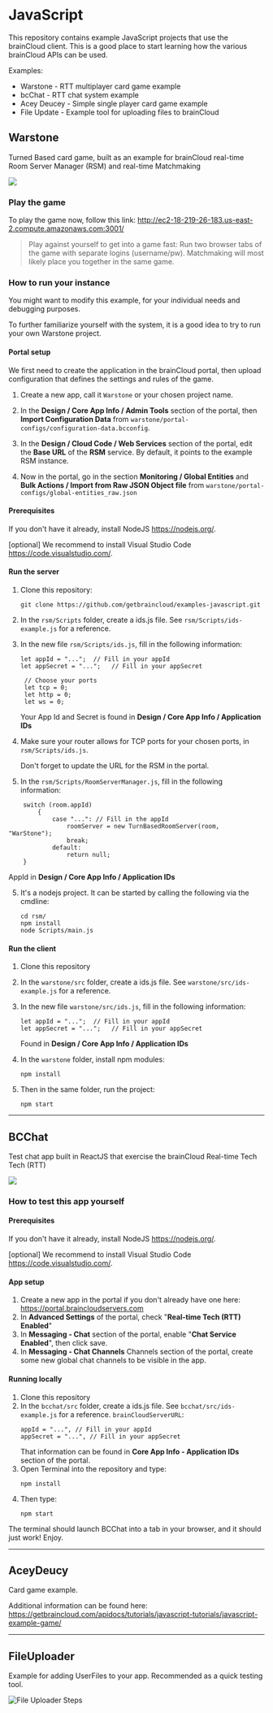 # JavaScript

This repository contains example JavaScript projects that use the brainCloud client. This is a good place to start learning how the various brainCloud APIs can be used.

Examples:
- Warstone - RTT multiplayer card game example
- bcChat - RTT chat system example
- Acey Deucey - Simple single player card game example
- File Update - Example tool for uploading files to brainCloud


## Warstone
Turned Based card game, built as an example for brainCloud real-time Room Server Manager (RSM) and real-time Matchmaking

![](screenshots/warstone.png)

### Play the game
To play the game now, follow this link:
http://ec2-18-219-26-183.us-east-2.compute.amazonaws.com:3001/


> Play against yourself to get into a game fast: Run two browser tabs of the game with separate logins (username/pw). Matchmaking will most likely place you together in the same game.

### How to run your instance
You might want to modify this example, for your individual needs and debugging purposes. 

To further familiarize yourself with the system, it is a good idea to try to run your own Warstone project.

#### Portal setup
We first need to create the application in the brainCloud portal, then upload configuration that defines the settings and rules of the game.
1. Create a new app, call it `Warstone` or your chosen project name.

2. In the **Design / Core App Info / Admin Tools** section of the portal, then **Import Configuration Data** from `warstone/portal-configs/configuration-data.bcconfig`.
3. In the **Design / Cloud Code / Web Services** section of the portal, edit the **Base URL** of the **RSM** service. By default, it points to the example RSM instance.
4. Now in the portal, go in the section **Monitoring / Global Entities** and **Bulk Actions / Import from Raw JSON Object file** from `warstone/portal-configs/global-entities_raw.json`

#### Prerequisites
If you don't have it already, install NodeJS https://nodejs.org/.

[optional] We recommend to install Visual Studio Code https://code.visualstudio.com/.

#### Run the server
1. Clone this repository: 
    ```
    git clone https://github.com/getbraincloud/examples-javascript.git
    ```
2. In the `rsm/Scripts` folder, create a ids.js file. See `rsm/Scripts/ids-example.js` for a reference.

3. In the new file `rsm/Scripts/ids.js`, fill in the following information:
   ```
   let appId = "...";  // Fill in your appId
   let appSecret = "...";   // Fill in your appSecret

    // Choose your ports
    let tcp = 0;
    let http = 0;
    let ws = 0;
   ```
   Your App Id and Secret is found in **Design / Core App Info / Application IDs**

4. Make sure your router allows for TCP ports for your chosen ports, in `rsm/Scripts/ids.js`.

   Don't forget to update the URL for the RSM in the portal.

5. In the `rsm/Scripts/RoomServerManager.js`, fill in the following information:

```
    switch (room.appId)
        {
            case "...": // Fill in the appId
                roomServer = new TurnBasedRoomServer(room, "WarStone");
                break;
            default:
                return null;
    }
```
  AppId in **Design / Core App Info / Application IDs**

5. It's a nodejs project. It can be started by calling the following via the cmdline:
   ```
   cd rsm/
   npm install
   node Scripts/main.js
   ```

#### Run the client
1. Clone this repository

2. In the `warstone/src` folder, create a ids.js file. See `warstone/src/ids-example.js` for a reference.

3. In the new file `warstone/src/ids.js`, fill in the following information:
   ```
   let appId = "...";  // Fill in your appId
   let appSecret = "...";   // Fill in your appSecret
   ```
   Found in **Design / Core App Info / Application IDs**
4. In the `warstone` folder, install npm modules: 
    ```
    npm install
    ```
5. Then in the same folder, run the project:
    ```
    npm start
    ```



----------



## BCChat
Test chat app built in ReactJS that exercise the brainCloud Real-time Tech Tech (RTT)

![](screenshots/Capture.PNG)

### How to test this app yourself

#### Prerequisites
If you don't have it already, install NodeJS https://nodejs.org/.

[optional] We recommend to install Visual Studio Code https://code.visualstudio.com/.

#### App setup
1. Create a new app in the portal if you don't already have one here: https://portal.braincloudservers.com
2. In **Advanced Settings** of the portal, check "**Real-time Tech (RTT) Enabled**"
3. In **Messaging - Chat** section of the portal, enable "**Chat Service Enabled**", then click save.
4. In **Messaging - Chat Channels** Channels section of the portal, create some new global chat channels to be visible in the app.

#### Running locally
1. Clone this repository
2. In the `bcchat/src` folder, create a ids.js file. See `bcchat/src/ids-example.js` for a reference.
`brainCloudServerURL`:
    ```
    appId = "...", // Fill in your appId
    appSecret = "...", // Fill in your appSecret
    
    ```
    That information can be found in **Core App Info - Application IDs** section of the portal.
3. Open Terminal into the repository and type:
   ```
   npm install
   ```
4. Then type:
   ```
   npm start
   ```

The terminal should launch BCChat into a tab in your browser, and it should just work! Enjoy.


----------


## AceyDeucy

Card game example.

Additional information can be found here: https://getbraincloud.com/apidocs/tutorials/javascript-tutorials/javascript-example-game/


----------

## FileUploader

Example for adding UserFiles to your app. Recommended as a quick testing tool.

![File Uploader Steps](/screenshots/FileUploaderSteps.png?raw=true)
